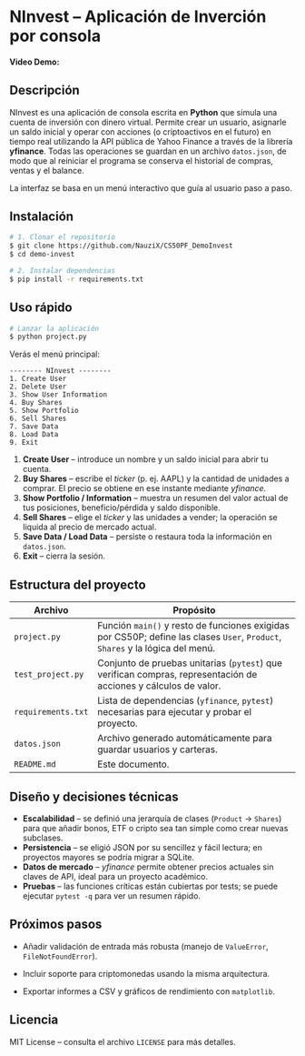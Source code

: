 # NInvest – Aplicación de Inverción por consola

#### Video Demo:

## Descripción
NInvest es una aplicación de consola escrita en **Python** que simula una cuenta de inversión con dinero virtual. Permite crear un usuario, asignarle un saldo inicial y operar con acciones (o criptoactivos en el futuro) en tiempo real utilizando la API pública de Yahoo Finance a través de la librería **yfinance**. Todas las operaciones se guardan en un archivo `datos.json`, de modo que al reiniciar el programa se conserva el historial de compras, ventas y el balance.

La interfaz se basa en un menú interactivo que guía al usuario paso a paso.
## Instalación
```bash
# 1. Clonar el repositorio
$ git clone https://github.com/NauziX/CS50PF_DemoInvest
$ cd demo‑invest

# 2. Instalar dependencias
$ pip install -r requirements.txt
```

## Uso rápido
```bash
# Lanzar la aplicación
$ python project.py
```
Verás el menú principal:
```
-------- NInvest --------
1. Create User
2. Delete User
3. Show User Information
4. Buy Shares
5. Show Portfolio
6. Sell Shares
7. Save Data
8. Load Data
9. Exit
```

1. **Create User** – introduce un nombre y un saldo inicial para abrir tu cuenta.
2. **Buy Shares** – escribe el *ticker* (p. ej. AAPL) y la cantidad de unidades a comprar. El precio se obtiene en ese instante mediante *yfinance*.
3. **Show Portfolio / Information** – muestra un resumen del valor actual de tus posiciones, beneficio/pérdida y saldo disponible.
4. **Sell Shares** – elige el *ticker* y las unidades a vender; la operación se liquida al precio de mercado actual.
5. **Save Data / Load Data** – persiste o restaura toda la información en `datos.json`.
6. **Exit** – cierra la sesión.

## Estructura del proyecto
| Archivo | Propósito |
|--------------|-----------|
| `project.py` | Función `main()` y resto de funciones exigidas por CS50P; define las clases `User`, `Product`, `Shares` y la lógica del menú. |
| `test_project.py` | Conjunto de pruebas unitarias (`pytest`) que verifican compras, representación de acciones y cálculos de valor. |
| `requirements.txt` | Lista de dependencias (`yfinance`, `pytest`) necesarias para ejecutar y probar el proyecto. |
| `datos.json` | Archivo generado automáticamente para guardar usuarios y carteras. |
| `README.md` | Este documento. |

## Diseño y decisiones técnicas
* **Escalabilidad** – se definió una jerarquía de clases (`Product` → `Shares`) para que añadir bonos, ETF o cripto sea tan simple como crear nuevas subclases.
* **Persistencia** – se eligió JSON por su sencillez y fácil lectura; en proyectos mayores se podría migrar a SQLite.
* **Datos de mercado** – *yfinance* permite obtener precios actuales sin claves de API, ideal para un proyecto académico.
* **Pruebas** – las funciones críticas están cubiertas por tests; se puede ejecutar `pytest -q` para ver un resumen rápido.

## Próximos pasos
- Añadir validación de entrada más robusta (manejo de `ValueError`, `FileNotFoundError`).
- Incluir soporte para criptomonedas usando la misma arquitectura.

- Exportar informes a CSV y gráficos de rendimiento con `matplotlib`.

## Licencia
MIT License – consulta el archivo `LICENSE` para más detalles.
